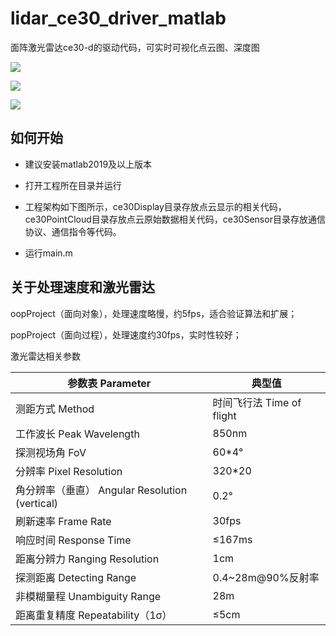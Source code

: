 # lidar_ce30_driver_matlab

面阵激光雷达ce30-d的驱动代码，可实时可视化点云图、深度图

![](https://github.com/wyhlaowang/lidar_ce30_driver_matlab/blob/master/oopProject/doc/Snipaste_2019-12-20_14-55-55.png)

![](https://github.com/wyhlaowang/lidar_ce30_driver_matlab/blob/master/oopProject/doc/Snipaste_2019-12-20_14-56-35.png)

![](https://github.com/wyhlaowang/lidar_ce30_driver_matlab/blob/master/oopProject/doc/Snipaste_2019-12-20_14-57-36.png)

## 如何开始

- 建议安装matlab2019及以上版本

- 打开工程所在目录并运行

- 工程架构如下图所示，ce30Display目录存放点云显示的相关代码，ce30PointCloud目录存放点云原始数据相关代码，ce30Sensor目录存放通信协议、通信指令等代码。

- 运行main.m

## 关于处理速度和激光雷达

oopProject（面向对象），处理速度略慢，约5fps，适合验证算法和扩展；

popProject（面向过程），处理速度约30fps，实时性较好；

激光雷达相关参数

 参数表 Parameter | 典型值
 ---- | -----
 测距方式 Method | 时间飞行法 Time of flight
 工作波长 Peak Wavelength | 850nm
 探测视场角 FoV | 60*4°
 分辨率 Pixel Resolution | 320*20
 角分辨率（垂直） Angular Resolution (vertical) | 0.2°
 刷新速率 Frame Rate | 30fps
 响应时间 Response Time | ≤167ms
 距离分辨力 Ranging Resolution | 1cm
 探测距离 Detecting Range | 0.4~28m@90%反射率
 非模糊量程 Unambiguity Range | 28m
 距离重复精度 Repeatability（1σ） |  ≤5cm
